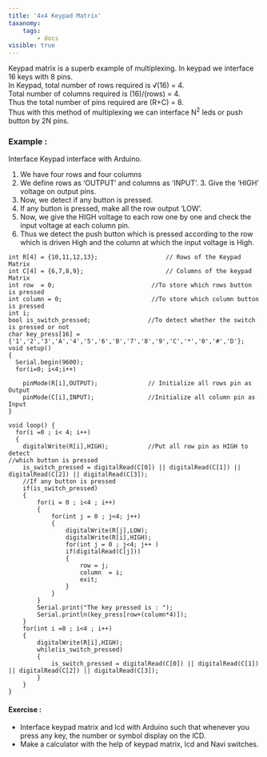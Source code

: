 ```yaml
---
title: '4x4 Keypad Matrix'
taxanomy:
    tags:
        - docs
visible: true
---
```

Keypad matrix is a superb example of multiplexing. In keypad we interface 16 keys with 8 pins.  
In Keypad, total number of rows required is &radic;(16) = 4.  
Total number of columns required is (16)/(rows) = 4.  
Thus the total number of pins required are (R+C) = 8.  
Thus with this method of multiplexing we can interface N<sup>2</sup> leds or push button by 2N pins.
### Example :
Interface Keypad interface with Arduino.
1. We have four rows and four columns
2. We define rows as ‘OUTPUT’ and columns as ‘INPUT’. 3. Give the ‘HIGH’ voltage on output pins. 
4. Now, we detect if any button is pressed. 
5. If any button is pressed, make all the row output ‘LOW’. 
6. Now, we give the HIGH voltage to each row one by one and check the input voltage at each column pin. 
7. Thus we detect the push button which is pressed according to the row which is driven High and the column at which the input voltage is High. 
```arduino
int R[4] = {10,11,12,13};       			// Rows of the Keypad Matrix
int C[4] = {6,7,8,9};           			// Columns of the keypad Matrix 
int row  = 0;                  			//To store which rows button is pressed
int column = 0;                			//To store which column button is pressed
int i; 
bool is_switch_pressed;                //To detect whether the switch is pressed or not 
char key_press[16] = {'1','2','3','A','4','5','6','B','7','8','9','C','*','0','#','D'}; 
void setup()
{
  Serial.begin(9600);
  for(i=0; i<4;i++) 
  
    pinMode(R[i],OUTPUT);              // Initialize all rows pin as Output
    pinMode(C[i],INPUT);               //Initialize all column pin as Input
}

void loop() {
  for(i =0 ; i< 4; i++) 
  {
    digitalWrite(R[i],HIGH);           //Put all row pin as HIGH to detect 
//which button is pressed 
    is_switch_pressed = digitalRead(C[0]) || digitalRead(C[1]) || digitalRead(C[2]) || digitalRead(C[3]); 
    //If any button is pressed 
    if(is_switch_pressed) 
    { 
        for(i = 0 ; i<4 ; i++) 
        {
            for(int j = 0 ; j<4; j++) 
            {
                digitalWrite(R[j],LOW); 
                digitalWrite(R[i],HIGH);          
                for(int j = 0 ; j<4; j++ ) 
                if(digitalRead(C[j])) 
                {
                    row = j;                    
                    column  = i; 
                    exit; 
                }
            }
        }
        Serial.print("The key pressed is : "); 
        Serial.println(key_press[row+(column*4)]);
    }
    for(int i =0 ; i<4 ; i++) 
    {
        digitalWrite(R[i],HIGH);
        while(is_switch_pressed) 
        {
            is_switch_pressed = digitalRead(C[0]) || digitalRead(C[1]) || digitalRead(C[2]) || digitalRead(C[3]); 
        }
    }
}
```
#### Exercise :
+ Interface keypad matrix and lcd with Arduino such that whenever you press any key, the number or symbol display on the lCD.
+ Make a calculator with the help of keypad matrix, lcd and Navi switches. 
